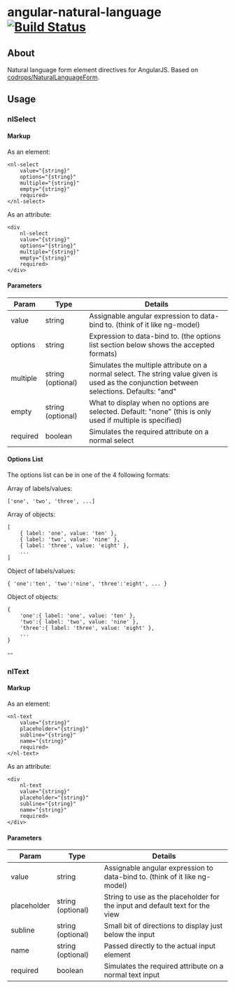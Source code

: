 # angular-natural-language [![Build Status](https://secure.travis-ci.org/Venturocket/angular-natural-language.png?branch=master)](http://travis-ci.org/Venturocket/angular-natural-language)

## About
Natural language form element directives for AngularJS.
Based on [codrops/NaturalLanguageForm](https://github.com/codrops/NaturalLanguageForm).

## Usage

### nlSelect
#### Markup
As an element:
```
<nl-select
	value="{string}"
	options="{string}"
	multiple="{string}"
	empty="{string}"
	required>
</nl-select>
```
As an attribute:
```
<div
	nl-select
	value="{string}"
	options="{string}"
	multiple="{string}"
	empty="{string}"
	required>
</div>
```

#### Parameters
|Param		|Type	|Details|
|-----------|-------|-------|
|value		|string	|Assignable angular expression to data-bind to. (think of it like ng-model)|
|options	|string	|Expression to data-bind to. (the options list section below shows the accepted formats)|
|multiple	|string (optional) |Simulates the multiple attribute on a normal select. The string value given is used as the conjunction between selections. Defaults: "and"|
|empty		|string (optional) |What to display when no options are selected. Default: "none" (this is only used if multiple is specified)|
|required	|boolean|Simulates the required attribute on a normal select|

#### Options List
The options list can be in one of the 4 following formats:

Array of labels/values:
```
['one', 'two', 'three', ...]
```
Array of objects:
```
[
	{ label: 'one', value: 'ten' },
	{ label: 'two', value: 'nine' },
	{ label: 'three', value: 'eight' },
	...
]
```
Object of labels/values:
```
{ 'one':'ten', 'two':'nine', 'three':'eight', ... }
```
Object of objects:
```
{
	'one':{ label: 'one', value: 'ten' },
	'two':{ label: 'two', value: 'nine' },
	'three':{ label: 'three', value: 'eight' },
	...
}
```
--
### nlText
#### Markup
As an element:
```
<nl-text
	value="{string}"
	placeholder="{string}"
	subline="{string}"
	name="{string}"
	required>
</nl-text>
```
As an attribute:
```
<div
	nl-text
	value="{string}"
	placeholder="{string}"
	subline="{string}"
	name="{string}"
	required>
</div>
```

#### Parameters
|Param		|Type	|Details|
|-----------|-------|-------|
|value		|string	|Assignable angular expression to data-bind to. (think of it like ng-model)|
|placeholder|string (optional) |String to use as the placeholder for the input and default text for the view|
|subline	|string (optional) |Small bit of directions to display just below the input|
|name		|string (optional) |Passed directly to the actual input element|
|required	|boolean|Simulates the required attribute on a normal text input|
